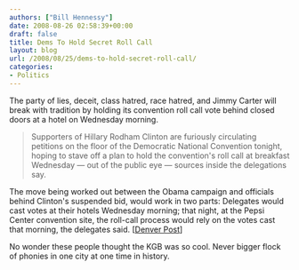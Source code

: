 ```yaml
---
authors: ["Bill Hennessy"]
date: 2008-08-26 02:58:39+00:00
draft: false
title: Dems To Hold Secret Roll Call
layout: blog
url: /2008/08/25/dems-to-hold-secret-roll-call/
categories:
- Politics
---
```


The party of lies, deceit, class hatred, race hatred, and Jimmy Carter will break with tradition by holding its convention roll call vote behind closed doors at a hotel on Wednesday morning.



> Supporters of Hillary Rodham Clinton are furiously circulating petitions on the floor of the Democratic National Convention tonight, hoping to stave off a plan to hold the convention's roll call at breakfast Wednesday — out of the public eye — sources inside the delegations say. 

The move being worked out between the Obama campaign and officials behind Clinton's suspended bid, would work in two parts: Delegates would cast votes at their hotels Wednesday morning; that night, at the Pepsi Center convention site, the roll-call process would rely on the votes cast that morning, the delegates said. [[Denver Post](https://www.denverpost.com/ci_10301038?source=rss)] 



No wonder these people thought the KGB was so cool.  Never bigger flock of phonies in one city at one time in history.  
